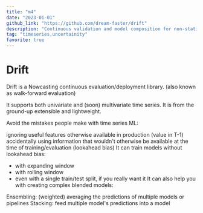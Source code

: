 ```yaml
---
title: "m4"
date: "2023-01-01"
github_link: "https://github.com/dream-faster/drift"
description: "Continuous validation and model composition for non-stationary Time Series"
tag: "timeseries,uncertainity"
favorite: true
---
```


# Drift

Drift is a Nowcasting continuous evaluation/deployment library. (also known as walk-forward evaluation)

It supports both univariate and (soon) multivariate time series. It is from the ground-up extensible and lightweight.

Avoid the mistakes people make with time series ML:

ignoring useful features otherwise available in production (value in T-1)
accidentally using information that wouldn't otherwise be available at the time of training/evaluation (lookahead bias)
It can train models without lookahead bias:

- with expanding window
- with rolling window
- even with a single train/test split, if you really want it
It can also help you with creating complex blended models:

Ensembling: (weighted) averaging the predictions of multiple models or pipelines
Stacking: feed multiple model's predictions into a model